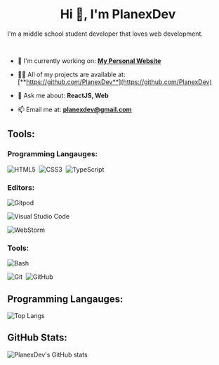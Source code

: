 <h1 align="center">Hi 👋, I'm PlanexDev</h1>
I'm a middle school student developer that loves web development.

&nbsp;

- 🔭 I'm currently working on: [**My Personal Website**](https://github.com/PlanexDev/planexdev.github.io)

- 👨‍💻 All of my projects are available at: [**https://github.com/PlanexDev**](https://github.com/PlanexDev)

- 💬 Ask me about: **ReactJS, Web**

- 📫 Email me at: **planexdev@gmail.com**

## Tools:
### Programming Langauges:
![HTML5](https://img.shields.io/badge/html5-%23E34F26.svg?style=for-the-badge&logo=html5&logoColor=white)&nbsp;
![CSS3](https://img.shields.io/badge/css3-%231572B6.svg?style=for-the-badge&logo=css3&logoColor=white)&nbsp;
![TypeScript](https://img.shields.io/badge/typescript-%23007ACC.svg?style=for-the-badge&logo=typescript&logoColor=white)

### Editors:
![Gitpod](https://img.shields.io/badge/gitpod-f06611.svg?style=for-the-badge&logo=gitpod&logoColor=white)

![Visual Studio Code](https://img.shields.io/badge/Visual%20Studio%20Code-0078d7.svg?style=for-the-badge&logo=visual-studio-code&logoColor=white)

![WebStorm](https://img.shields.io/badge/WebStorm-000000.svg?style=for-the-badge&logo=webstorm&logoColor=white)

### Tools:
![Bash](https://img.shields.io/badge/Bash-%23121011.svg?style=for-the-badge&logo=gnu-bash&logoColor=white)

![Git](https://img.shields.io/badge/git-%23F05033.svg?style=for-the-badge&logo=git&logoColor=white)&nbsp;
![GitHub](https://img.shields.io/badge/github-%23121011.svg?style=for-the-badge&logo=github&logoColor=white)

## Programming Langauges:
![Top Langs](https://github-readme-stats.vercel.app/api/top-langs/?username=PlanexDev&langs_count=5)

## GitHub Stats:
![PlanexDev's GitHub stats](https://github-readme-stats.vercel.app/api?username=PlanexDev&show_icons=true&theme=radical)
